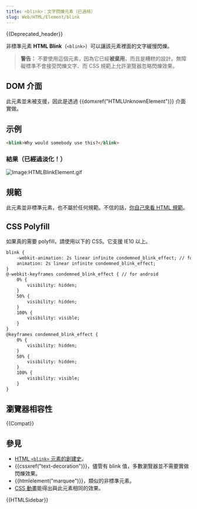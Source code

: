 ```yaml
---
title: <blink>：文字閃爍元素（已過時）
slug: Web/HTML/Element/blink
---
```


{{Deprecated_header}}

非標準元素 **HTML Blink**（`<blink>`）可以讓該元素裡面的文字緩慢閃爍。

> **警告：** 不要使用這個元素，因為它已經**被棄用**，而且是糟糕的設計。無障礙標準不會接受閃爍文字、而 CSS 規範上允許瀏覽器忽略閃爍效果。

## DOM 介面

此元素並未被支援，因此是透過 {{domxref("HTMLUnknownElement")}} 介面實做。

## 示例

```html
<blink>Why would somebody use this?</blink>
```

### 結果（已經過淡化！）

![Image:HTMLBlinkElement.gif](/@api/deki/files/247/=HTMLBlinkElement.gif)

## 規範

此元素並非標準元素，也不屬於任何規範。不信的話，[你自己來看 HTML 規範](http://www.whatwg.org/specs/web-apps/current-work/multipage/obsolete.html#non-conforming-features)。

## CSS Polyfill

如果真的需要 polyfill，請使用以下的 CSS。它支援 IE10 以上。

```html
blink {
    -webkit-animation: 2s linear infinite condemned_blink_effect; // for android
    animation: 2s linear infinite condemned_blink_effect;
}
@-webkit-keyframes condemned_blink_effect { // for android
    0% {
        visibility: hidden;
    }
    50% {
        visibility: hidden;
    }
    100% {
        visibility: visible;
    }
}
@keyframes condemned_blink_effect {
    0% {
        visibility: hidden;
    }
    50% {
        visibility: hidden;
    }
    100% {
        visibility: visible;
    }
}
```

## 瀏覽器相容性

{{Compat}}

## 參見

- [HTML `<blink>` 元素的創建史](http://www.montulli.org/theoriginofthe%3Cblink%3Etag)。
- {{cssxref("text-decoration")}}，儘管有 blink 值，多數瀏覽器並不需要實做閃爍效果。
- {{htmlelement("marquee")}}，類似的非標準元素。
- [CSS 動畫](/zh-TW/docs/Web/Guide/CSS/Using_CSS_animations)能得出與此元素相同的效果。

{{HTMLSidebar}}
